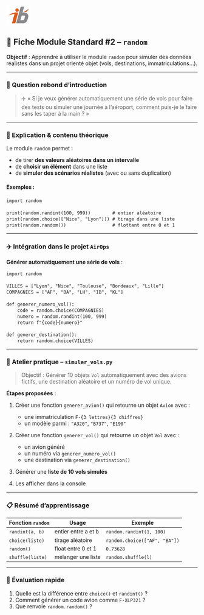![Logo](images\logo.png)


## 🧩 Fiche Module Standard #2 – `random`

**Objectif** : Apprendre à utiliser le module `random` pour simuler des données réalistes dans un projet orienté objet (vols, destinations, immatriculations...).

---

### 🔎 Question rebond d’introduction

> ✈️ « Si je veux générer automatiquement une série de vols pour faire des tests ou simuler une journée à l’aéroport, comment puis-je le faire sans les taper à la main ? »

---

### 🧠 Explication & contenu théorique

Le module `random` permet :

* de tirer **des valeurs aléatoires dans un intervalle**
* de **choisir un élément** dans une liste
* de **simuler des scénarios réalistes** (avec ou sans duplication)

#### Exemples :

```
import random

print(random.randint(100, 999))        # entier aléatoire
print(random.choice(["Nice", "Lyon"])) # tirage dans une liste
print(random.random())                 # flottant entre 0 et 1
```

---

### ✈️ Intégration dans le projet `AirOps`

**Générer automatiquement une série de vols** :

```
import random

VILLES = ["Lyon", "Nice", "Toulouse", "Bordeaux", "Lille"]
COMPAGNIES = ["AF", "BA", "LH", "IB", "KL"]

def generer_numero_vol():
    code = random.choice(COMPAGNIES)
    numero = random.randint(100, 999)
    return f"{code}{numero}"

def generer_destination():
    return random.choice(VILLES)
```

---

### 🔧 Atelier pratique – `simuler_vols.py`

> Objectif : Générer 10 objets `Vol` automatiquement avec des avions fictifs, une destination aléatoire et un numéro de vol unique.

**Étapes proposées** :

1. Créer une fonction `generer_avion()` qui retourne un objet `Avion` avec :

   * une immatriculation `F-{3 lettres}{3 chiffres}`
   * un modèle parmi : `"A320"`, `"B737"`, `"E190"`
2. Créer une fonction `generer_vol()` qui retourne un objet `Vol` avec :

   * un avion généré
   * un numéro via `generer_numero_vol()`
   * une destination via `generer_destination()`
3. Générer une **liste de 10 vols simulés**
4. Les afficher dans la console

---

### 📋 Résumé d’apprentissage

| Fonction `random` | Usage               | Exemple                       |
| ----------------- | ------------------- | ----------------------------- |
| `randint(a, b)`   | entier entre a et b | `random.randint(1, 100)`      |
| `choice(liste)`   | tirage aléatoire    | `random.choice(["AF", "BA"])` |
| `random()`        | float entre 0 et 1  | `0.73628`                     |
| `shuffle(liste)`  | mélanger une liste  | `random.shuffle(l)`           |

---

### 🧪 Évaluation rapide

1. Quelle est la différence entre `choice()` et `randint()` ?
2. Comment générer un code avion comme `F-XLP321` ?
3. Que renvoie `random.random()` ?

